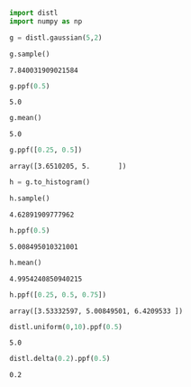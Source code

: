 ```python
import distl
import numpy as np
```


```python
g = distl.gaussian(5,2)
```


```python
g.sample()
```




    7.840031909021584




```python
g.ppf(0.5)
```




    5.0




```python
g.mean()
```




    5.0




```python
g.ppf([0.25, 0.5])
```




    array([3.6510205, 5.       ])




```python
h = g.to_histogram()
```


```python
h.sample()
```




    4.62891909777962




```python
h.ppf(0.5)
```




    5.008495010321001




```python
h.mean()
```




    4.9954240850940215




```python
h.ppf([0.25, 0.5, 0.75])
```




    array([3.53332597, 5.00849501, 6.4209533 ])




```python
distl.uniform(0,10).ppf(0.5)
```




    5.0




```python
distl.delta(0.2).ppf(0.5)
```




    0.2




```python

```
